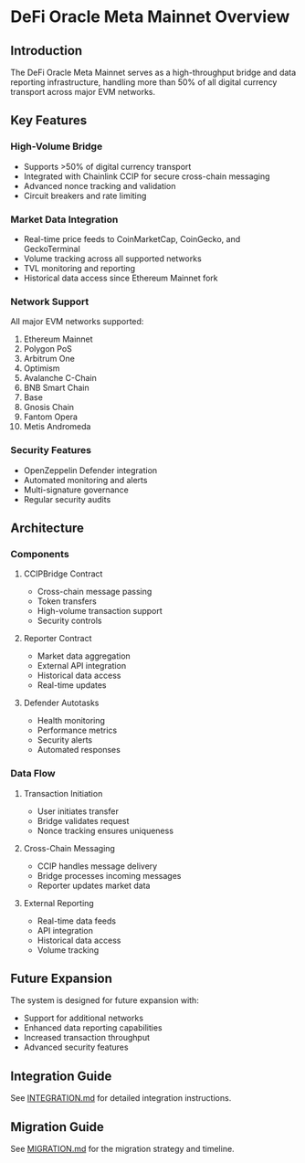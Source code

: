 # DeFi Oracle Meta Mainnet Overview

## Introduction
The DeFi Oracle Meta Mainnet serves as a high-throughput bridge and data reporting infrastructure, handling more than 50% of all digital currency transport across major EVM networks.

## Key Features

### High-Volume Bridge
- Supports >50% of digital currency transport
- Integrated with Chainlink CCIP for secure cross-chain messaging
- Advanced nonce tracking and validation
- Circuit breakers and rate limiting

### Market Data Integration
- Real-time price feeds to CoinMarketCap, CoinGecko, and GeckoTerminal
- Volume tracking across all supported networks
- TVL monitoring and reporting
- Historical data access since Ethereum Mainnet fork

### Network Support
All major EVM networks supported:
1. Ethereum Mainnet
2. Polygon PoS
3. Arbitrum One
4. Optimism
5. Avalanche C-Chain
6. BNB Smart Chain
7. Base
8. Gnosis Chain
9. Fantom Opera
10. Metis Andromeda

### Security Features
- OpenZeppelin Defender integration
- Automated monitoring and alerts
- Multi-signature governance
- Regular security audits

## Architecture

### Components
1. CCIPBridge Contract
   - Cross-chain message passing
   - Token transfers
   - High-volume transaction support
   - Security controls

2. Reporter Contract
   - Market data aggregation
   - External API integration
   - Historical data access
   - Real-time updates

3. Defender Autotasks
   - Health monitoring
   - Performance metrics
   - Security alerts
   - Automated responses

### Data Flow
1. Transaction Initiation
   - User initiates transfer
   - Bridge validates request
   - Nonce tracking ensures uniqueness

2. Cross-Chain Messaging
   - CCIP handles message delivery
   - Bridge processes incoming messages
   - Reporter updates market data

3. External Reporting
   - Real-time data feeds
   - API integration
   - Historical data access
   - Volume tracking

## Future Expansion
The system is designed for future expansion with:
- Support for additional networks
- Enhanced data reporting capabilities
- Increased transaction throughput
- Advanced security features

## Integration Guide
See [INTEGRATION.md](./INTEGRATION.md) for detailed integration instructions.

## Migration Guide
See [MIGRATION.md](./MIGRATION.md) for the migration strategy and timeline.
